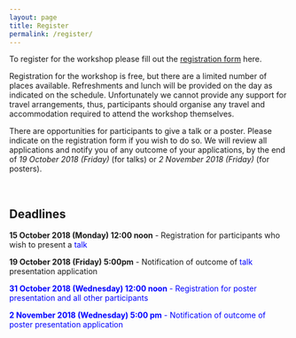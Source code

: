 ```yaml
---
layout: page
title: Register
permalink: /register/
---
```

 <p>To register for the workshop please fill out the <a href="https://docs.google.com/forms/d/e/1FAIpQLSdBSWF8dEDXVhT8jijR5kWUYWTf4TcAJivweMicGFq2hN4zzw/viewform?c=0&w=1">registration form</a> here.</p>
 
 <p>Registration for the workshop is free, but there are a limited number of places available. Refreshments and lunch will be provided on the day as indicated on the schedule. Unfortunately we cannot provide any support for travel arrangements, thus, participants should organise any travel and accommodation required to attend the workshop themselves.</p>

 <p>There are opportunities for participants to give a talk or a poster. Please indicate on the registration form if you wish to do so. We will review all applications and notify you of any outcome of your applications, by the end of <em>19 October 2018 (Friday)</em> (for talks) or <em>2 November 2018 (Friday)</em> (for posters). </p>
 
 <br>
 
 <h2>Deadlines</h2>
 <p><b>15 October 2018 (Monday) 12:00 noon</b> - Registration for participants who wish to present a <span style="color:blue">talk</span></p>
 <p><b>19 October 2018 (Friday) 5:00pm</b> - Notification of outcome of <span style="color:blue">talk</span> presentation application</p>
 <p><span style="color:blue"><b>31 October 2018 (Wednesday) 12:00 noon</b> - Registration for poster presentation and all other participants</span></p>
 <p><span style="color:blue"><b>2 November 2018 (Wednesday) 5:00 pm</b> - Notification of outcome of poster presentation application</span></p>
